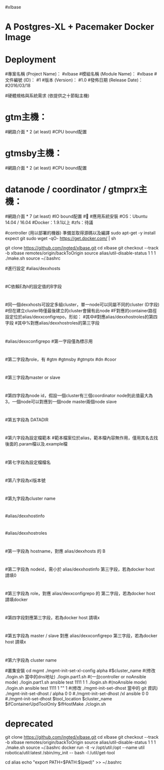 #xlbase
# A Postgres-XL + Pacemaker Docker Image

# Deployment

#專案名稱 (Project Name)：
#xlbase
#模組名稱 (Module Name)：
#xlbase
#文件編號 (ID)：
#1
#版本 (Version)：
#1.0
#發佈日期 (Release Date)：
#2016/03/18


#硬體規格與系統需求 (依提供之十節點主機)
#	gtm主機：
#網路介面 * 2 (at least)
#CPU bound配置
#	gtmsby主機：
#網路介面 * 2 (at least)
#CPU bound配置
#	datanode / coordinator / gtmprx主機：
#網路介面 * 7 (at least)
#IO bound配置
#
#應用系統安裝
#OS：Ubuntu 14.04 / 16.04
#Docker：1.9.1以上
#zfs：待議

#controller (用以部署的機器) 準備並取得源碼以及編譯
sudo apt-get -y install expect  git
sudo wget -qO- https://get.docker.com/ | sh

git clone https://github.com/ingted/xlbase.git
cd xlbase
git checkout --track -b xlbase remotes/origin/backToOrigin
source alias/util-disable-status 1 1 1
./make.sh
source ~/.bashrc



#進行設定
#alias/dexxhosts
#
#C依賴E為h的設定值的B字段
#
#同一個dexxhosts可設定多組cluster，單一node可以同屬不同的cluster (D字段)
#但在建立cluster時僅最後建立的cluster會擁有此node
#F對應的container路徑設定位於alias/dexxconfigrepo，形如：
#其中#對應alias/dexxhostroles的第四字段
#其中%對應alias/dexxhostroles的第三字段
#
#
#alias/dexxconfigrepo
#第一字段僅為標示用
#
#第二字段為role，有
#gtm
#gtmsby
#gtmptx
#dn
#coor
#
#第三字段為master or slave
#
#第四字段為node id，假設一個cluster有三個coordinator node則此值最大為3，一個node可以對應到一個node master兩個node slave
#
#第五字段為 DATADIR
#
#第六字段為設定檔範本
#範本檔案位於alias，範本檔內容無作用，僅用其名去找後面的.param檔以及.example檔
#
#第七字段為設定檔檔名
#
#第八字段為xl版本號
#
#第九字段為cluster name
# 
#
#
#alias/dexxhostinfo
#
#
#
#alias/dexxhostroles
#
#第一字段為 hostname，對應 alias/dexxhosts 的 B
#
#第二字段為 nodeid，需小於 alias/dexxhostinfo 第三字段，若為docker host 請填0
#
#第三字段為 role，對應 alias/dexxconfigrepo 的 第二字段，若為docker host 請填docker
#
#第四字段對應第三字段，若為docker host 請填x
#
#第五字段為 master / slave 對應 alias/dexxconfigrepo 第三字段，若為docker host 請填x
#
#第六字段為 cluster name

#叢集安裝
cd mgmt
./mgmt-init-set-xl-config alpha #$cluster_name
#(修改 ./login.sh 當中的dns地址)
./login.part1.sh #(一台controller or noAnsible mode) ./login.part1.sh ansible test 1111 1 1
./login.sh #(noAnsible mode) ./login.sh ansible test 1111 1 "" 1
#(修改 ./mgmt-init-set-dhost 當中的 git 資訊)
./mgmt-init-set-dhost / alpha 0 0 #./mgmt-init-set-dhost /xl ansible 0 0
#./mgmt-init-set-dhost $tool_location $cluster_name $ifContainerUpdToolOnly $ifHostMake
./clogin.sh
	
# deprecated
  git clone https://github.com/ingted/xlbase.git
  cd xlbase
  git checkout --track -b xlbase remotes/origin/backToOrigin
  source alias/util-disable-status 1 1 1
  ./make.sh
  source ~/.bashrc
  docker run -it -v /opt/util:/opt --name util robotica/util:latest /sbin/my_init -- bash -l /util/get-tool

  cd alias
  echo "export PATH=\$PATH:$(pwd)" >> ~/.bashrc

